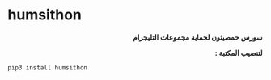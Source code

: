 # humsithon
__<div dir='rtl'>سورس حمصيثون لحماية مجموعات التليجرام</div>__

**<div dir='rtl'>لتنصيب المكتبة :</div>**
```
pip3 install humsithon
```
